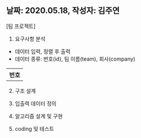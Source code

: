 ## 날짜: 2020.05.18, 작성자: 김주연
[팀 프로젝트]

1. 요구사항 분석
- 데이터 입력, 정렬 후 출력
- 데이터 종류: 번호(id), 팀 이름(team), 회사(company)

<table>
 <tr>
  <th>번호</th>
  </tr>
   </table>

2. 구조 설계


3. 입출력 데이터 정의 


4. 알고리즘 설계 및 구현 


5. coding 및 테스트
